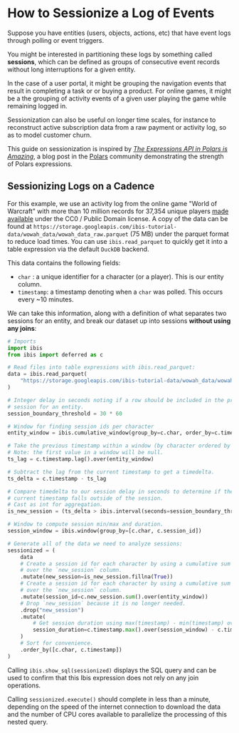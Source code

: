 # How to Sessionize a Log of Events

Suppose you have entities (users, objects, actions, etc) that have event logs through polling or event triggers.

You might be interested in partitioning these logs by something called **sessions**, which can be defined as groups of consecutive event records without long interruptions for a given entity.

In the case of a user portal, it might be grouping the navigation events that result in completing a task or or buying a product.
For online games, it might be a the grouping of activity events of a given user playing the game while remaining logged in.

Sessionization can also be useful on longer time scales, for instance to reconstruct active subscription data from a raw payment or activity log, so as to model customer churn.

This guide on sessionization is inspired by [_The Expressions API in Polars is Amazing_](https://www.pola.rs/posts/the-expressions-api-in-polars-is-amazing/), a blog post in the [Polars](https://www.pola.rs/) community demonstrating the strength of Polars expressions.

## Sessionizing Logs on a Cadence

For this example, we use an activity log from the online game "World of Warcraft" with more than 10 million records for 37,354 unique players [made available](https://www.kaggle.com/datasets/mylesoneill/warcraft-avatar-history?select=wowah_data.csv) under the CC0 / Public Domain license. A copy of the data can be found at `https://storage.googleapis.com/ibis-tutorial-data/wowah_data/wowah_data_raw.parquet` (75 MB) under the parquet format to reduce load times. You can use `ibis.read_parquet` to quickly get it into a table expression via the default `DuckDB` backend.

This data contains the following fields:

- `char` : a unique identifier for a character (or a player). This is our entity column.
- `timestamp`: a timestamp denoting when a `char` was polled. This occurs every ~10 minutes.

We can take this information, along with a definition of what separates two sessions for an entity, and break our dataset up into sessions **without using any joins**:

```python
# Imports
import ibis
from ibis import deferred as c

# Read files into table expressions with ibis.read_parquet:
data = ibis.read_parquet(
    "https://storage.googleapis.com/ibis-tutorial-data/wowah_data/wowah_data_raw.parquet"
)

# Integer delay in seconds noting if a row should be included in the previous
# session for an entity.
session_boundary_threshold = 30 * 60

# Window for finding session ids per character
entity_window = ibis.cumulative_window(group_by=c.char, order_by=c.timestamp)

# Take the previous timestamp within a window (by character ordered by timestamp):
# Note: the first value in a window will be null.
ts_lag = c.timestamp.lag().over(entity_window)

# Subtract the lag from the current timestamp to get a timedelta.
ts_delta = c.timestamp - ts_lag

# Compare timedelta to our session delay in seconds to determine if the
# current timestamp falls outside of the session.
# Cast as int for aggregation.
is_new_session = (ts_delta > ibis.interval(seconds=session_boundary_threshold))

# Window to compute session min/max and duration.
session_window = ibis.window(group_by=[c.char, c.session_id])

# Generate all of the data we need to analyze sessions:
sessionized = (
    data
    # Create a session id for each character by using a cumulative sum
    # over the `new_session` column.
    .mutate(new_session=is_new_session.fillna(True))
    # Create a session id for each character by using a cumulative sum
    # over the `new_session` column.
    .mutate(session_id=c.new_session.sum().over(entity_window))
    # Drop `new_session` because it is no longer needed.
    .drop("new_session")
    .mutate(
        # Get session duration using max(timestamp) - min(timestamp) over our window.
        session_duration=c.timestamp.max().over(session_window) - c.timestamp.min().over(session_window)
    )
    # Sort for convenience.
    .order_by([c.char, c.timestamp])
)
```

Calling `ibis.show_sql(sessionized)` displays the SQL query and can be used to confirm that this Ibis expression does not rely on any join operations.

Calling `sessionized.execute()` should complete in less than a minute, depending on the speed of the internet connection to download the data and the number of CPU cores available to parallelize the processing of this nested query.
